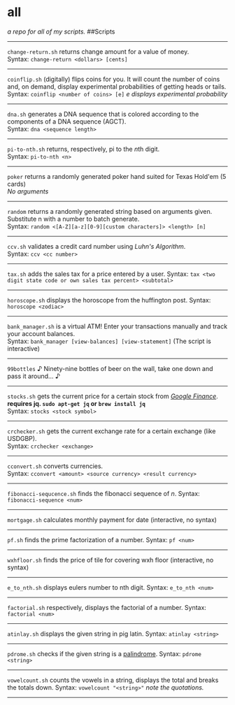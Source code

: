 # all
*a repo for all of my scripts.*
##Scripts 
***
 `change-return.sh` returns change amount for a value of money.  
 Syntax: `change-return <dollars> [cents]`
 ***
 `coinflip.sh` (digitally) flips coins for you. It will count the number of coins and, on demand, display experimental probabilities of getting heads or tails.  
 Syntax: `coinflip <number of coins> [e]` *e displays experimental probability*
 ***
 `dna.sh` generates a DNA sequence that is colored according to the components of a DNA sequence (AGCT).  
 Syntax: `dna <sequence length>`
 ***
 `pi-to-nth.sh` returns, respectively, pi to the *n*th digit.  
 Syntax: `pi-to-nth <n>`
 ***
 `poker` returns a randomly generated poker hand suited for Texas Hold'em (5 cards)  
 *No arguments*
 ***
 `random` returns a randomly generated string based on arguments given. Substitute n with a number to batch generate.   
 Syntax: `random <[A-Z][a-z][0-9][custom characters]> <length> [n]`
 ***
 `ccv.sh` validates a credit card number using *Luhn's Algorithm*.  
 Syntax: `ccv <cc number>`
 ***
 `tax.sh` adds the sales tax for a price entered by a user.
 Syntax: `tax <two digit state code or own sales tax percent> <subtotal>`
 ***
 `horoscope.sh` displays the horoscope from the huffington post.
 Syntax: `horoscope <zodiac>`
 ***
 `bank_manager.sh` is a virtual ATM! Enter your transactions manually and track your account balances.  
 Syntax: `bank_manager [view-balances] [view-statement]` (The script is interactive)
 ***
 `99bottles` ♪ Ninety-nine bottles of beer on the wall, take one down and pass it around… ♪
 ***
 `stocks.sh` gets the current price for a certain stock from *[Google Finance](https://www.google.com/finance)*.  **requires jq. `sudo apt-get jq` or `brew install jq`**  
 Syntax: `stocks <stock symbol>`
 ***
 `crchecker.sh` gets the current exchange rate for a certain exchange (like USDGBP).  
 Syntax: `crchecker <exchange>`
 ***
 `cconvert.sh` converts currencies.  
 Syntax: `cconvert <amount> <source currency> <result currency>`
 ***
 `fibonacci-sequcence.sh` finds the fibonacci sequence of *n*.
 Syntax: `fibonacci-sequence <num>`
 ***
 `mortgage.sh` calculates monthly payment for date (interactive, no syntax)
 ***
 `pf.sh` finds the prime factorization of a number.
 Syntax: `pf <num>`
 ***
 `wxhfloor.sh` finds the price of tile for covering wxh floor (interactive, no syntax)
 ***
 `e_to_nth.sh` displays eulers number to nth digit.
 Syntax: `e_to_nth <num>`
 ***
 `factorial.sh` respectively, displays the factorial of a number.
 Syntax: `factorial <num>`
 ***
 `atinlay.sh` displays the given string in pig latin.
 Syntax: `atinlay <string>`
 ***
 `pdrome.sh` checks if the given string is a [palindrome](https://en.wikipedia.org/wiki/Palindrome).
 Syntax: `pdrome <string>`
 ***
 `vowelcount.sh` counts the vowels in a string, displays the total and breaks the totals down.
 Syntax: `vowelcount "<string>"` *note the quotations.*
 ***